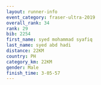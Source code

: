 ```yaml
---
layout: runner-info 
event_category: fraser-ultra-2019 
overall_rank: 34
rank: 29
bib: 2254
first_name: syed mohammad syafiq
last_name: syed abd hadi
distance: 22KM
country: PH
category_km: 22KM
gender: Male
finish_time: 3-05-57
---
```


